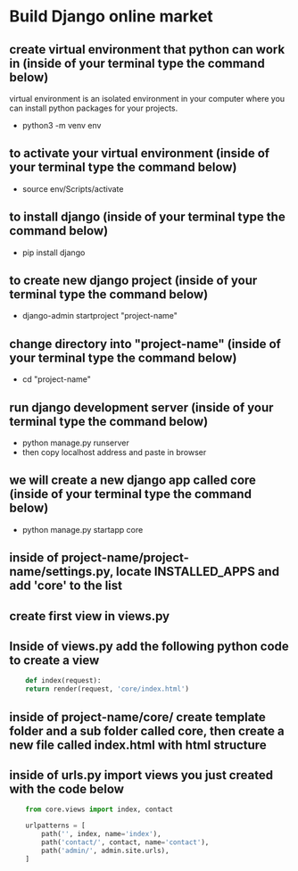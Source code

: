 # Build Django online market

## create virtual environment that python can work in (inside of your terminal type the command below)

virtual environment is an isolated environment in your computer where you can install python packages for your projects.

- python3 -m venv env

## to activate your virtual environment (inside of your terminal type the command below)

- source env/Scripts/activate

## to install django (inside of your terminal type the command below)

- pip install django

## to create new django project (inside of your terminal type the command below)

- django-admin startproject "project-name"

## change directory into "project-name" (inside of your terminal type the command below)

- cd "project-name"

## run django development server (inside of your terminal type the command below)

- python manage.py runserver
- then copy localhost address and paste in browser

## we will create a new django app called core (inside of your terminal type the command below)

- python manage.py startapp core

## inside of project-name/project-name/settings.py, locate INSTALLED_APPS and add 'core' to the list

## create first view in views.py

## Inside of views.py add the following python code to create a view

```python
    def index(request):
    return render(request, 'core/index.html')
```

## inside of project-name/core/ create template folder and a sub folder called core, then create a new file called index.html with html structure

## inside of urls.py import views you just created with the code below

```python
    from core.views import index, contact

    urlpatterns = [
        path('', index, name='index'),
        path('contact/', contact, name='contact'),
        path('admin/', admin.site.urls),
    ]

```
